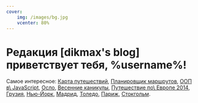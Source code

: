 ```yaml
---
cover:
    img: /images/bg.jpg
    vcenter: 80%
---
```


# Редакция \[dikmax's blog\] приветствует тебя, %username%\!

Самое интересное: [Карта путешествий][map], [Планировщик маршрутов][route-planner], [ООП в\ JavaScript][oopjs],
[Осло][oslo], [Весенние каникулы][spring-break], [Путешествие по\ Европе 2014][eurotrip-2014],
[Грузия][georgia], [Нью-Йорк][new-york], [Мадрид][madrid], [Толедо][toledo], [Париж][paris], [Стокгольм][stockholm].

[eurotrip-2014]: /post/eurotrip-2014/
[georgia]: /post/georgia-2014-1/
[madrid]: /post/new-year-in-madrid/
[map]: /map/
[new-york]: /post/new-york-2014-1/
[oopjs]: /post/oopjs-1/
[oslo]: /post/oslo/
[paris]: /post/paris-2015/
[route-planner]: /route-planner/
[spring-break]: /post/spring-break-2014/
[stockholm]: /post/stockholm/
[toledo]: /post/toledo/
